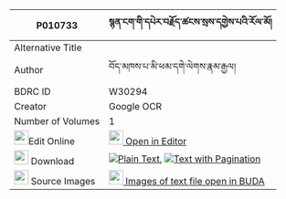 |P010733|སྙན་ངག་གི་དཔེར་བརྗོད་ཚངས་སྲས་དགྱེས་པའི་རོལ་མོ། 
| --- | --- 
|Alternative Title |
|Author| བོད་མཁས་པ་མི་ཕམ་དགེ་ལེགས་རྣམ་རྒྱལ།
|BDRC ID | W30294
|Creator | Google OCR
|Number of Volumes| 1
|<img width="25" src="https://img.icons8.com/color/25/000000/edit-property.png">Edit Online| [<img width="25" src="https://avatars.githubusercontent.com/u/45091458?s=200&v=4"> Open in Editor](http://editor.openpecha.org/P010733)
|<img width="25" src="https://img.icons8.com/fluent/48/000000/download-2.png"/>  Download | [![](https://img.icons8.com/color/20/000000/txt.png)Plain Text](https://github.com/Openpecha/P010733/releases/download/v2/nyenngak_gi_pe_ra_jo_tsang_se__plain_P010733.zip), [![](https://img.icons8.com/color/20/000000/txt.png)Text with Pagination](https://github.com/Openpecha/P010733/releases/download/v2/nyenngak_gi_pe_ra_jo_tsang_se__pages_P010733.zip)
|<img width="25" src="https://img.icons8.com/plasticine/100/000000/pictures-folder.png"/>  Source Images | [<img width="25" src="https://library.bdrc.io/icons/BUDA-small.svg"> Images of text file open in BUDA](https://library.bdrc.io/show/bdr:W30294)